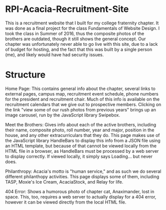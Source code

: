 # RPI-Acacia-Recruitment-Site
This is a recruitment website that I built for my college fraternity chapter. It was done as a final project for the class Fundamentals of Website Design. I took the class in Summer of 2016, thus the composite photos of the brothers are outdated, though it still shows the general concept. Our chapter was unfortunately never able to go live with this site, due to a lack of budget for hosting, and the fact that this was built by a single person (me), and likely would have had security issues.
# Structure
Home Page: 
This contains general info about the chapter, several links to external pages, campus map, recruitment event schedule, phone numbers for the president and recruitment chair. Much of this info is available on the recruitment calendars that we give out to prospective members. Clicking on the link "view some of our rush photos from previous years" brings up an image carousel, run by the JavaScript library Swipebox.

Meet the Brothers:
Gives info about each of the active brothers, including their name, composite photo, roll number, year and major, position in the house, and any other extracurriculars that they do. This page makes use of the JavaScript library HandleBars to display this info from a JSON file using an HTML template, but because of that cannot be viewed locally from the HTML file in a browser, as HandleBars must be processed by a web server to display correctly. If viewed locally, it simply says Loading... but never does.

Philanthropy:
Acacia's motto is "human service," and as such we do several different philanthopy activities. This page displays some of them, including TASP, Moxie's Ice Cream, AcaciaStock, and Relay for life.

404 Error:
Shows a humorous photo of chapter cat, Anaximander, lost in space. This, too, requires a web server to actually display for a 404 error, however it can be viewed directly from the local HTML file.

